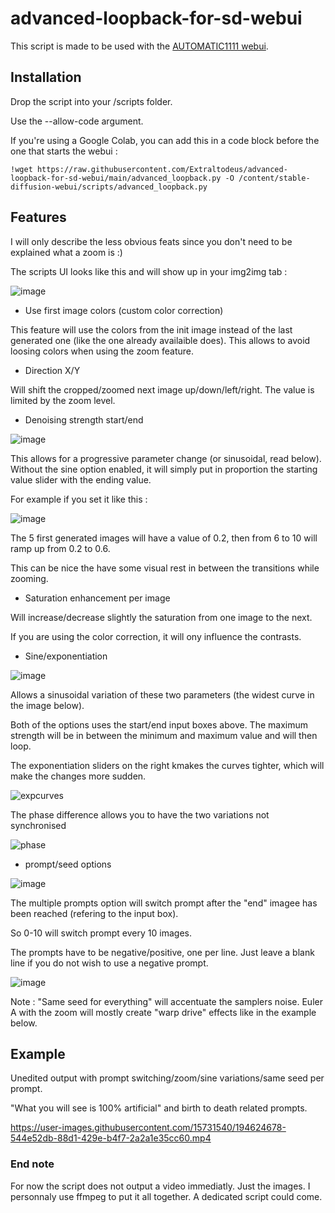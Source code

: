 # advanced-loopback-for-sd-webui

This script is made to be used with the [AUTOMATIC1111 webui](https://github.com/AUTOMATIC1111/stable-diffusion-webui).

## Installation

Drop the script into your /scripts folder.

Use the --allow-code argument.

If you're using a Google Colab, you can add this in a code block before the one that starts the webui :

    !wget https://raw.githubusercontent.com/Extraltodeus/advanced-loopback-for-sd-webui/main/advanced_loopback.py -O /content/stable-diffusion-webui/scripts/advanced_loopback.py

## Features

I will only describe the less obvious feats since you don't need to be explained what a zoom is :)

The scripts UI looks like this and will show up in your img2img tab :

![image](https://user-images.githubusercontent.com/15731540/194636007-4dfaa7a1-b8d2-48a5-bd8d-b88b69fb8c90.png)

- Use first image colors (custom color correction)

This feature will use the colors from the init image instead of the last generated one (like the one already availaible does). This allows to avoid loosing colors when using the zoom feature.

- Direction X/Y

Will shift the cropped/zoomed next image up/down/left/right. The value is limited by the zoom level.

- Denoising strength start/end

![image](https://user-images.githubusercontent.com/15731540/194637537-8b5dcb0e-f3c7-45bd-9c09-e60ffa0b76a8.png)

This allows for a progressive parameter change (or sinusoidal, read below). Without the sine option enabled, it will simply put in proportion the starting value slider with the ending value.

For example if you set it like this :

![image](https://user-images.githubusercontent.com/15731540/194638100-56389bf2-fd81-4721-801e-36df59414aba.png)

The 5 first generated images will have a value of 0.2, then from 6 to 10 will ramp up from 0.2 to 0.6.

This can be nice the have some visual rest in between the transitions while zooming.

- Saturation enhancement per image

Will increase/decrease slightly the saturation from one image to the next.

If you are using the color correction, it will ony influence the contrasts.

- Sine/exponentiation

![image](https://user-images.githubusercontent.com/15731540/194638484-351a6401-51b3-4c5d-a705-cb4372c08e5e.png)

Allows a sinusoidal variation of these two parameters (the widest curve in the image below).

Both of the options uses the start/end input boxes above. The maximum strength will be in between the minimum and maximum value and will then loop.

The exponentiation sliders on the right kmakes the curves tighter, which will make the changes more sudden.

![expcurves](https://user-images.githubusercontent.com/15731540/194625416-ca0f3a3d-f0a3-4d00-9146-f30ac508a46b.png)

The phase difference allows you to have the two variations not synchronised

![phase](https://user-images.githubusercontent.com/15731540/194625410-97754da7-4e61-49d9-9305-eeea1ec712cf.png)

- prompt/seed options

![image](https://user-images.githubusercontent.com/15731540/194639114-86b477f3-8d94-4e7f-975a-828d93d2f738.png)

The multiple prompts option will switch prompt after the "end" imagee has been reached (refering to the input box).

So 0-10 will switch prompt every 10 images.

The prompts have to be negative/positive, one per line. Just leave a blank line if you do not wish to use a negative prompt.

![image](https://user-images.githubusercontent.com/15731540/194639713-80063fd9-cb55-40a0-a588-28cd78ac164f.png)

Note : "Same seed for everything" will accentuate the samplers noise. Euler A with the zoom will mostly create "warp drive" effects like in the example below.

## Example

Unedited output with prompt switching/zoom/sine variations/same seed per prompt.

"What you will see is 100% artificial" and birth to death related prompts.

https://user-images.githubusercontent.com/15731540/194624678-544e52db-88d1-429e-b4f7-2a2a1e35cc60.mp4


### End note

For now the script does not output a video immediatly. Just the images. I personnaly use ffmpeg to put it all together. A dedicated script could come.
